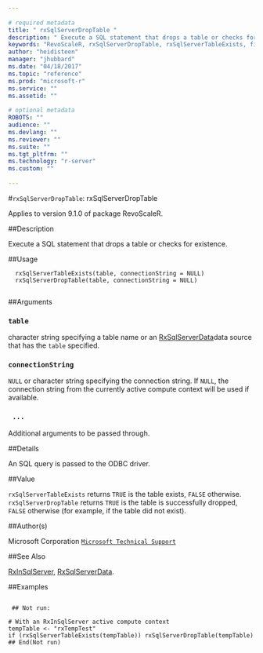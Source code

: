 ```yaml
--- 
 
# required metadata 
title: " rxSqlServerDropTable " 
description: " Execute a SQL statement that drops a table or checks for existence. " 
keywords: "RevoScaleR, rxSqlServerDropTable, rxSqlServerTableExists, file" 
author: "heidisteen" 
manager: "jhubbard" 
ms.date: "04/18/2017" 
ms.topic: "reference" 
ms.prod: "microsoft-r" 
ms.service: "" 
ms.assetid: "" 
 
# optional metadata 
ROBOTS: "" 
audience: "" 
ms.devlang: "" 
ms.reviewer: "" 
ms.suite: "" 
ms.tgt_pltfrm: "" 
ms.technology: "r-server" 
ms.custom: "" 
 
--- 
```

 
 
 
 #`rxSqlServerDropTable`:  rxSqlServerDropTable 

 Applies to version 9.1.0 of package RevoScaleR.
 
 ##Description
 
Execute a SQL statement that drops a table or checks for existence.
 
 
 ##Usage

```   
  rxSqlServerTableExists(table, connectionString = NULL)
  rxSqlServerDropTable(table, connectionString = NULL)
 
```
 
 
 ##Arguments

   
    
 ### `table`
  character string specifying a table name or an [RxSqlServerData](RxSqlServerData.md)data source that has the `table` specified.  
  
  
    
 ### `connectionString`
 `NULL` or character string specifying the connection string.  If `NULL`, the connection string from the currently  active compute context will be used if available.  
  
  
    
 ### ` ...`
  Additional arguments to be passed through.  
  
  
 
 
 ##Details
 
An SQL query is passed to the ODBC driver.
 
 
 ##Value
 
`rxSqlServerTableExists` returns `TRUE` is the table exists, `FALSE` otherwise.
`rxSqlServerDropTable` returns `TRUE` is the table is successfully dropped, 
`FALSE` otherwise (for example, if the table did not exist).
 
 
 ##Author(s)
 
Microsoft Corporation [`Microsoft Technical Support`](https://go.microsoft.com/fwlink/?LinkID=698556&clcid=0x409)

 
 
 
 
 ##See Also
 
[RxInSqlServer](../../r-reference/revoscaler/rxinsqlserver.md),
[RxSqlServerData](RxSqlServerData.md).
   
 ##Examples

 ```
   
  ## Not run:
 
# With an RxInSqlServer active compute context
tempTable <- "rxTempTest"
if (rxSqlServerTableExists(tempTable)) rxSqlServerDropTable(tempTable)
 ## End(Not run) 
  
 
```
 
 
 
 
